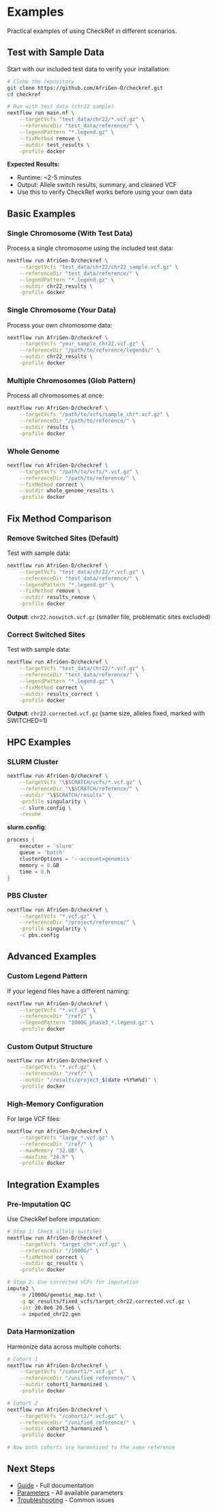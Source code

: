 # Examples

Practical examples of using CheckRef in different scenarios.

## Test with Sample Data

Start with our included test data to verify your installation:

```bash
# Clone the repository
git clone https://github.com/AfriGen-D/checkref.git
cd checkref

# Run with test data (chr22 sample)
nextflow run main.nf \
    --targetVcfs "test_data/chr22/*.vcf.gz" \
    --referenceDir "test_data/reference/" \
    --legendPattern "*.legend.gz" \
    --fixMethod remove \
    --outdir test_results \
    -profile docker
```

**Expected Results:**
- Runtime: ~2-5 minutes
- Output: Allele switch results, summary, and cleaned VCF
- Use this to verify CheckRef works before using your own data

## Basic Examples

### Single Chromosome (With Test Data)

Process a single chromosome using the included test data:

```bash
nextflow run AfriGen-D/checkref \
    --targetVcfs "test_data/chr22/chr22_sample.vcf.gz" \
    --referenceDir "test_data/reference/" \
    --legendPattern "*.legend.gz" \
    --outdir chr22_results \
    -profile docker
```

### Single Chromosome (Your Data)

Process your own chromosome data:

```bash
nextflow run AfriGen-D/checkref \
    --targetVcfs "your_sample_chr22.vcf.gz" \
    --referenceDir "/path/to/reference/legends/" \
    --outdir chr22_results \
    -profile docker
```

### Multiple Chromosomes (Glob Pattern)

Process all chromosomes at once:

```bash
nextflow run AfriGen-D/checkref \
    --targetVcfs "/path/to/vcfs/sample_chr*.vcf.gz" \
    --referenceDir "/path/to/reference/" \
    --outdir results \
    -profile docker
```

### Whole Genome

```bash
nextflow run AfriGen-D/checkref \
    --targetVcfs "/path/to/vcfs/*.vcf.gz" \
    --referenceDir "/path/to/reference/" \
    --fixMethod correct \
    --outdir whole_genome_results \
    -profile docker
```

## Fix Method Comparison

### Remove Switched Sites (Default)

Test with sample data:

```bash
nextflow run AfriGen-D/checkref \
    --targetVcfs "test_data/chr22/*.vcf.gz" \
    --referenceDir "test_data/reference/" \
    --legendPattern "*.legend.gz" \
    --fixMethod remove \
    --outdir results_remove \
    -profile docker
```

**Output**: `chr22.noswitch.vcf.gz` (smaller file, problematic sites excluded)

### Correct Switched Sites

Test with sample data:

```bash
nextflow run AfriGen-D/checkref \
    --targetVcfs "test_data/chr22/*.vcf.gz" \
    --referenceDir "test_data/reference/" \
    --legendPattern "*.legend.gz" \
    --fixMethod correct \
    --outdir results_correct \
    -profile docker
```

**Output**: `chr22.corrected.vcf.gz` (same size, alleles fixed, marked with SWITCHED=1)

## HPC Examples

### SLURM Cluster

```bash
nextflow run AfriGen-D/checkref \
    --targetVcfs "\$SCRATCH/vcfs/*.vcf.gz" \
    --referenceDir "\$SCRATCH/reference/" \
    --outdir "\$SCRATCH/results" \
    -profile singularity \
    -c slurm.config \
    -resume
```

**slurm.config**:
```groovy
process {
    executor = 'slurm'
    queue = 'batch'
    clusterOptions = '--account=genomics'
    memory = 8.GB
    time = 8.h
}
```

### PBS Cluster

```bash
nextflow run AfriGen-D/checkref \
    --targetVcfs "*.vcf.gz" \
    --referenceDir "/project/reference/" \
    -profile singularity \
    -c pbs.config
```

## Advanced Examples

### Custom Legend Pattern

If your legend files have a different naming:

```bash
nextflow run AfriGen-D/checkref \
    --targetVcfs "*.vcf.gz" \
    --referenceDir "/ref/" \
    --legendPattern "1000G_phase3_*.legend.gz" \
    -profile docker
```

### Custom Output Structure

```bash
nextflow run AfriGen-D/checkref \
    --targetVcfs "*.vcf.gz" \
    --referenceDir "/ref/" \
    --outdir "/results/project_$(date +%Y%m%d)" \
    -profile docker
```

### High-Memory Configuration

For large VCF files:

```bash
nextflow run AfriGen-D/checkref \
    --targetVcfs "large_*.vcf.gz" \
    --referenceDir "/ref/" \
    --maxMemory "32.GB" \
    --maxTime "24.h" \
    -profile docker
```

## Integration Examples

### Pre-Imputation QC

Use CheckRef before imputation:

```bash
# Step 1: Check allele switches
nextflow run AfriGen-D/checkref \
    --targetVcfs "target_chr*.vcf.gz" \
    --referenceDir "/1000G/" \
    --fixMethod correct \
    --outdir qc_results \
    -profile docker

# Step 2: Use corrected VCFs for imputation
impute2 \
    -m /1000G/genetic_map.txt \
    -g qc_results/fixed_vcfs/target_chr22.corrected.vcf.gz \
    -int 20.0e6 20.5e6 \
    -o imputed_chr22.gen
```

### Data Harmonization

Harmonize data across multiple cohorts:

```bash
# Cohort 1
nextflow run AfriGen-D/checkref \
    --targetVcfs "/cohort1/*.vcf.gz" \
    --referenceDir "/unified_reference/" \
    --outdir cohort1_harmonized \
    -profile docker

# Cohort 2
nextflow run AfriGen-D/checkref \
    --targetVcfs "/cohort2/*.vcf.gz" \
    --referenceDir "/unified_reference/" \
    --outdir cohort2_harmonized \
    -profile docker

# Now both cohorts are harmonized to the same reference
```

## Next Steps

- [Guide](/guide/getting-started) - Full documentation
- [Parameters](/api/parameters) - All available parameters
- [Troubleshooting](/guide/troubleshooting) - Common issues
